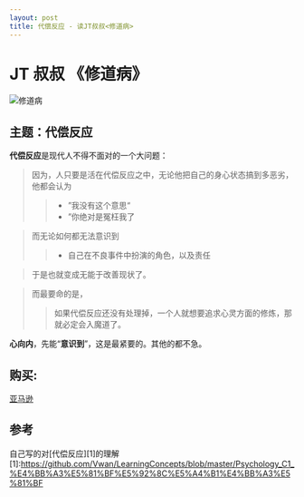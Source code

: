 ```yaml
---
layout: post
title: 代偿反应 - 读JT叔叔<修道病>
---
```


# JT 叔叔 《修道病》

![修道病](https://images-cn.ssl-images-amazon.com/images/I/41cAc83vfTL._SX351_BO1,204,203,200_.jpg)

## 主题：**代偿反应**

**代偿反应**是现代人不得不面对的一个大问题：
> 因为，人只要是活在代偿反应之中，无论他把自己的身心状态搞到多恶劣，他都会认为
>>- ”我没有这个意思“
>>- ”你绝对是冤枉我了

>而无论如何都无法意识到
>>- 自己在不良事件中扮演的角色，以及责任

>于是也就变成无能于改善现状了。

>而最要命的是，
>>如果代偿反应还没有处理掉，一个人就想要追求心灵方面的修炼，那就必定会入魔道了。

__心向内__，先能“**意识到**”，这是最紧要的。其他的都不急。


## 购买:
[亚马逊](https://www.amazon.cn/%E4%BF%AE%E9%81%93%E7%97%85-JT%E5%8F%94%E5%8F%94/dp/B0198M0HIK)

## 参考
自己写的对[代偿反应][1]的理解
[1]:https://github.com/Vwan/LearningConcepts/blob/master/Psychology_C1_%E4%BB%A3%E5%81%BF%E5%92%8C%E5%A4%B1%E4%BB%A3%E5%81%BF

